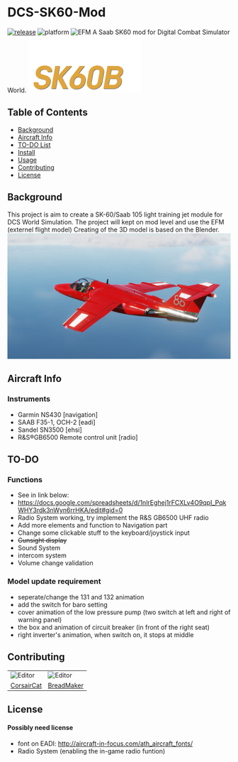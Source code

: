 # DCS-SK60-Mod
[![release](https://img.shields.io/github/v/release/corsaircat/DCS-sk60-mod?include_prereleases)](RELEASE)
![platform](https://img.shields.io/badge/platform-windows-lightgrey)
![EFM](https://img.shields.io/badge/Flightmodel-EFM-green)
A Saab SK60 mod for Digital Combat Simulator World.
![team](Theme/ME/MainMenulogo.png)


## Table of Contents
- [Background](#background)
- [Aircraft Info](#(Aircraft))
- [TO-DO List](#TO-DO)
- [Install](#install)
- [Usage](#usage)
- [Contributing](#contributing)
- [License](#license)

## Background
This project is aim to create a SK-60/Saab 105 light training jet module for DCS World Simulation. The project will kept on mod level and use the EFM (externel flight model)
Creating of the 3D model is based on the Blender.
![avatar](Theme/ME/DEMO.png)

## Aircraft Info
### Instruments
+ Garmin NS430 [navigation]
+ SAAB F35-1, OCH-2 [eadi]
+ Sandel SN3500 [ehsi]
+ R&S®GB6500 Remote control unit [radio] 

## TO-DO
### Functions
+ See in link below:
+ https://docs.google.com/spreadsheets/d/1nlrEghej1rFCXLv4O9qpI_PqkWHY3rdk3nWyn6rrHKA/edit#gid=0
+ Radio System working, try implement the R&S GB6500 UHF radio
+ Add more elements and function to Navigation part
+ Change some clickable stuff to the keyboard/joystick input
+ ~~Gunsight display~~
+ Sound System
+ intercom system
+ Volume change validation

### Model update requirement
+ seperate/change the 131 and 132 animation
+ add the switch for baro setting
+ cover animation of the low pressure pump (two switch at left and right of warning panel)
+ the box and animation of circuit breaker (in front of the right seat)
+ right inverter's animation, when switch on, it stops at middle

## Contributing
<div>
    <table>
    <tr>
        <td>
            <img src="https://avatars.githubusercontent.com/u/51845471?v=4" alt="Editor" width="100">
        </td>
        <td>
            <img src="https://avatars.githubusercontent.com/u/77408529?v=4" alt="Editor" width="100">
        </td>
    </tr>
    <tr>
        <td><a href="https://github.com/CorsairCat">CorsairCat</a></td>
        <td><a href="https://github.com/Breadmaker91">BreadMaker</a></td>
    </tr>
    </table>
</div>

## License
#### Possibly need license
+ font on EADI: http://aircraft-in-focus.com/ath_aircraft_fonts/
+ Radio System (enabling the in-game radio funtion)